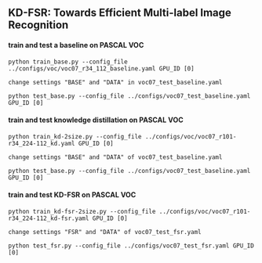## KD-FSR:  Towards Efficient Multi-label Image Recognition
#### train and test a baseline on PASCAL VOC 
```
python train_base.py --config_file ../configs/voc/voc07_r34_112_baseline.yaml GPU_ID [0]

change settings "BASE" and "DATA" in voc07_test_baseline.yaml

python test_base.py --config_file ../configs/voc07_test_baseline.yaml GPU_ID [0]
```

#### train and test knowledge distillation on PASCAL VOC 
```
python train_kd-2size.py --config_file ../configs/voc/voc07_r101-r34_224-112_kd.yaml GPU_ID [0]

change settings "BASE" and "DATA" of voc07_test_baseline.yaml

python test_base.py --config_file ../configs/voc07_test_baseline.yaml GPU_ID [0]
```


#### train and test KD-FSR on PASCAL VOC 
```
python train_kd-fsr-2size.py --config_file ../configs/voc/voc07_r101-r34_224-112_kd-fsr.yaml GPU_ID [0]

change settings "FSR" and "DATA" of voc07_test_fsr.yaml

python test_fsr.py --config_file ../configs/voc07_test_fsr.yaml GPU_ID [0]
```
